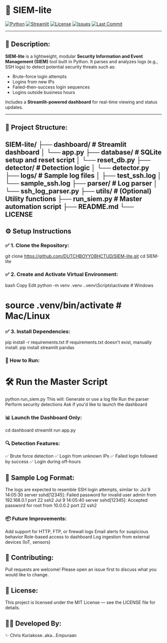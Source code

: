 # 🔐 SIEM-lite

[![Python](https://img.shields.io/badge/Python-3.11-blue?logo=python&logoColor=white)](https://www.python.org/)
[![Streamlit](https://img.shields.io/badge/Streamlit-Enabled-brightgreen?logo=streamlit)](https://streamlit.io/)
[![License](https://img.shields.io/github/license/DUTCHBOYYOBHCTUD/SIEM-lite?color=blue)](LICENSE)
[![Issues](https://img.shields.io/github/issues/DUTCHBOYYOBHCTUD/SIEM-lite)](https://github.com/DUTCHBOYYOBHCTUD/SIEM-lite/issues)
[![Last Commit](https://img.shields.io/github/last-commit/DUTCHBOYYOBHCTUD/SIEM-lite)](https://github.com/DUTCHBOYYOBHCTUD/SIEM-lite)

---

## 📖 Description:

**SIEM-lite** is a lightweight, modular **Security Information and Event Management (SIEM)** tool built in Python. It parses and analyzes logs (e.g., SSH logs) to detect potential security threats such as:
- Brute-force login attempts
- Logins from new IPs
- Failed-then-success login sequences
- Logins outside business hours

Includes a **Streamlit-powered dashboard** for real-time viewing and status updates.

---

## 📁 Project Structure:

SIEM-lite/
├── dashboard/ # Streamlit dashboard
│ └── app.py
├── database/ # SQLite setup and reset script
│ └── reset_db.py
├── detector/ # Detection logic
│ └── detector.py
├── logs/ # Sample log files
│ ├── test_ssh.log
│ └── sample_ssh.log
├── parser/ # Log parser
│ └── ssh_log_parser.py
├── utils/ # (Optional) Utility functions
├── run_siem.py # Master automation script
├── README.md
└── LICENSE
---

## ⚙️ Setup Instructions

### ✅ 1. Clone the Repository:
git clone https://github.com/DUTCHBOYYOBHCTUD/SIEM-lite.git
cd SIEM-lite

### ✅ 2. Create and Activate Virtual Environment: 
bash
Copy
Edit
python -m venv .venv
.\.venv\Scripts\activate     # Windows
# source .venv/bin/activate  # Mac/Linux

### ✅ 3. Install Dependencies:
pip install -r requirements.txt
If requirements.txt doesn't exist, manually install:
pip install streamlit pandas

### 🚀 How to Run:
# 🛠 Run the Master Script
python run_siem.py
This will:
Generate or use a log file
Run the parser
Perform security detections
Ask if you'd like to launch the dashboard

### 📊 Launch the Dashboard Only:
cd dashboard
streamlit run app.py

### 🔍 Detection Features:
✅ Brute force detection
✅ Login from unknown IPs
✅ Failed login followed by success
✅ Login during off-hours

## 🧪 Sample Log Format:
The logs are expected to resemble SSH login attempts, similar to:
Jul  9 14:05:30 server sshd[12345]: Failed password for invalid user admin from 192.168.0.1 port 22 ssh2
Jul  9 14:05:40 server sshd[12345]: Accepted password for root from 10.0.0.2 port 22 ssh2

### 📦 Future Improvements:
Add support for HTTP, FTP, or firewall logs
Email alerts for suspicious behavior
Role-based access to dashboard
Log ingestion from external devices (IoT, sensors)

## 🤝 Contributing:
Pull requests are welcome! Please open an issue first to discuss what you would like to change.

## 📄 License:
This project is licensed under the MIT License — see the LICENSE file for details.

## 👨‍💻 Developed By:
✨ Chris Kuriakose..aka...Empuraan




